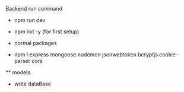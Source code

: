 Backend run command
 * npm run dev

* npm init -y (for first setup)

* normal packages
 * npm i express mongoose nodemon jsonwebtoken bcryptjs cookie-parser cors

** models
 * write dataBase
